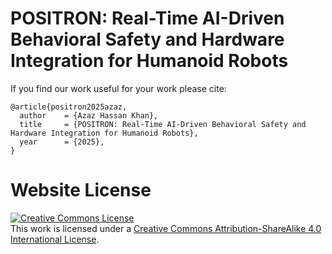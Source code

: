 # POSITRON: Real-Time AI-Driven Behavioral Safety and Hardware Integration for Humanoid Robots

If you find our work useful for your work please cite:
```
@article{positron2025azaz,
  author    = {Azaz Hassan Khan},
  title     = {POSITRON: Real-Time AI-Driven Behavioral Safety and Hardware Integration for Humanoid Robots},
  year      = {2025},
}
```

# Website License
<a rel="license" href="http://creativecommons.org/licenses/by-sa/4.0/"><img alt="Creative Commons License" style="border-width:0" src="https://i.creativecommons.org/l/by-sa/4.0/88x31.png" /></a><br />This work is licensed under a <a rel="license" href="http://creativecommons.org/licenses/by-sa/4.0/">Creative Commons Attribution-ShareAlike 4.0 International License</a>.
